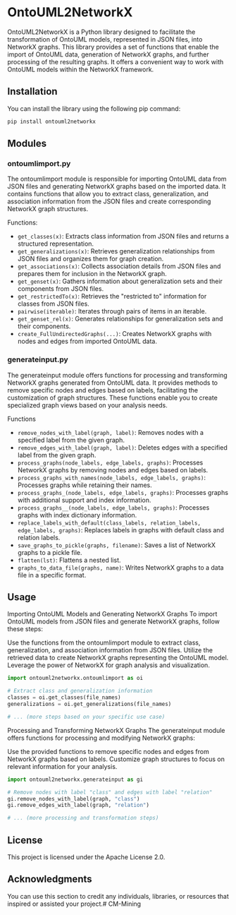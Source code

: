 # OntoUML2NetworkX

OntoUML2NetworkX is a Python library designed to facilitate the transformation of OntoUML models, represented in JSON files, into NetworkX graphs. This library provides a set of functions that enable the import of OntoUML data, generation of NetworkX graphs, and further processing of the resulting graphs. It offers a convenient way to work with OntoUML models within the NetworkX framework.

## Installation
You can install the library using the following pip command:

```bash
pip install ontouml2networkx
```

## Modules

### ontoumlimport.py

The ontoumlimport module is responsible for importing OntoUML data from JSON files and generating NetworkX graphs based on the imported data. It contains functions that allow you to extract class, generalization, and association information from the JSON files and create corresponding NetworkX graph structures.

Functions:
- `get_classes(x)`: Extracts class information from JSON files and returns a structured representation.
- `get_generalizations(x)`: Retrieves generalization relationships from JSON files and organizes them for graph creation.
- `get_associations(x)`: Collects association details from JSON files and prepares them for inclusion in the NetworkX graph.
- `get_genset(x)`: Gathers information about generalization sets and their components from JSON files.
- `get_restrictedTo(x)`: Retrieves the "restricted to" information for classes from JSON files.
- `pairwise(iterable)`: Iterates through pairs of items in an iterable.
- `get_genset_rel(x)`: Generates relationships for generalization sets and their components.
- `create_FullUndirectedGraphs(...)`: Creates NetworkX graphs with nodes and edges from imported OntoUML data.

### generateinput.py
The generateinput module offers functions for processing and transforming NetworkX graphs generated from OntoUML data. It provides methods to remove specific nodes and edges based on labels, facilitating the customization of graph structures. These functions enable you to create specialized graph views based on your analysis needs.

Functions
- `remove_nodes_with_label(graph, label)`: Removes nodes with a specified label from the given graph.
- `remove_edges_with_label(graph, label)`: Deletes edges with a specified label from the given graph.
- `process_graphs(node_labels, edge_labels, graphs)`: Processes NetworkX graphs by removing nodes and edges based on labels.
- `process_graphs_with_names(node_labels, edge_labels, graphs)`: Processes graphs while retaining their names.
- `process_graphs_(node_labels, edge_labels, graphs)`: Processes graphs with additional support and index information.
- `process_graphs__(node_labels, edge_labels, graphs)`: Processes graphs with index dictionary information.
- `replace_labels_with_default(class_labels, relation_labels, edge_labels, graphs)`: Replaces labels in graphs with default class and relation labels.
- `save_graphs_to_pickle(graphs, filename)`: Saves a list of NetworkX graphs to a pickle file.
- `flatten(lst)`: Flattens a nested list.
- `graphs_to_data_file(graphs, name)`: Writes NetworkX graphs to a data file in a specific format.

## Usage
Importing OntoUML Models and Generating NetworkX Graphs
To import OntoUML models from JSON files and generate NetworkX graphs, follow these steps:

Use the functions from the ontoumlimport module to extract class, generalization, and association information from JSON files.
Utilize the retrieved data to create NetworkX graphs representing the OntoUML model.
Leverage the power of NetworkX for graph analysis and visualization.

```python
import ontouml2networkx.ontoumlimport as oi

# Extract class and generalization information
classes = oi.get_classes(file_names)
generalizations = oi.get_generalizations(file_names)

# ... (more steps based on your specific use case)
```

Processing and Transforming NetworkX Graphs
The generateinput module offers functions for processing and modifying NetworkX graphs:

Use the provided functions to remove specific nodes and edges from NetworkX graphs based on labels.
Customize graph structures to focus on relevant information for your analysis.
```python
import ontouml2networkx.generateinput as gi

# Remove nodes with label "class" and edges with label "relation"
gi.remove_nodes_with_label(graph, "class")
gi.remove_edges_with_label(graph, "relation")

# ... (more processing and transformation steps)
```

## License
This project is licensed under the Apache License 2.0.

## Acknowledgments
You can use this section to credit any individuals, libraries, or resources that inspired or assisted your project.# CM-Mining